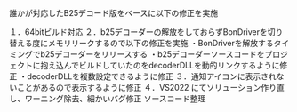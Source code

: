 誰かが対応したB25デコード版をベースに以下の修正を実施

１．64bitビルド対応
２．b25デコーダーの解放をしておらずBonDriverを切り替える度にメモリリークするので以下の修正を実施
	・BonDriverを解放するタイミングでb25デコーダーをリリースする
	・b25デコーダーソースコードをプロジェクトに抱え込んでビルドしていたのをdecoderDLLを動的リンクするように修正
	・decoderDLLを複数設定できるように修正
３．通知アイコンに表示されないことがあるので表示するように修正
４．VS2022 にてソリューション作り直し、ワーニング除去、細かいバグ修正 ソースコード整理
